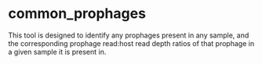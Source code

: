 # common_prophages
This tool is designed to identify any prophages present in any sample,  and the corresponding prophage read:host read depth ratios of that prophage in a given sample it is present in.
